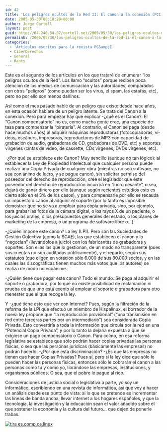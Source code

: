 ```yaml
---
id: 42
title: 'Los peligros ocultos de la Red II: El Canon a la conexión (PCI 29)'
date: 2005-05-30T08:18:29+00:00
author: Jorge Cortell
layout: post
guid: http://64.246.54.67/cortell.net/2005/05/30/los-peligros-ocultos-de-la-red-ii-el-canon-a-la-conexion-pci-29/
permalink: /2005/05/30/los-peligros-ocultos-de-la-red-ii-el-canon-a-la-conexion-pci-29/
categories:
  - 'Artí­culos escritos para la revista PC&amp;I'
  - CiberDerechos
  - General
  - Rants
---
```

Este es el segundo de los artí­culos en los que trataré de enumerar &#8220;los peligros ocultos de la Red&#8221;. Los llamo &#8220;ocultos&#8221; porque reciben poca atención de los medios de comunicación y las autoridades, comparados con otros &#8220;peligros&#8221; (como puedan ser los virus, el spam, las estafas, etc), pero no por ello son menos dañinos.

Así­ como el mes pasado hablé de un peligro que existe desde hace años, en esta ocasión hablaré de un peligro latente. Se trata del Canon a la conexión. Pero para empezar hay que explicar -¿qué es el Canon?. El &#8220;Canon compensatorio&#8221; no es, como mucha gente cree, una especie de tasa para compensar la &#8220;piraterí­a&#8221;. Al contrario, el Canon se paga (desde hace muchos años) al adquirir máquinas reproductoras (fotocopiadoras, ví­deos, escáners, impresoras, reproductores de MP3 con capacidad de grabación de audio, grabadoras de CD, grabadoras de DVD, etc) y soportes ví­rgenes (cintas de ví­deo, de cassette, CDs ví­rgenes, DVDs ví­rgenes, etc).

-¿Por qué se establece este Canon? Muy sencillo (aunque no tan lógico): al establecer la Ley de Propiedad Intelectual que cualquier persona puede realizar una Copia Privada de cualquier obra (mientras no sea software, no sea con ánimo de lucro, y se pague canon), sin solicitar permiso del poseedor del derecho de reproducción, cree el legislador que éste poseedor del derecho de reproducción incurrirá en &#8220;lucro cesante&#8221;, o sea, dejará de ganar dinero por ello (aunque según recientes estudios esto es cierto sólo en el 3% de los casos), y para compensarle por ello se recauda un impuesto o canon al adquirir el soporte (por lo tanto es imposible demostrar que no se va a emplear para copia privada, sino, por ejemplo, para grabar las fotos de la cámara digital, o los rayos X de un paciente, o los juicios orales, o los presupuestos generales del estado, o los planes de marketing de la empresa, o un programa de software libre o&#8230;).

-¿Quién impone este canon? La ley (LPI). Pero son las Suciedades de Gestión Colectiva (como la SGAE), las que establecen el canon y lo &#8220;negocian&#8221; (llevándolos a juicio) con los fabricantes de grabadoras y soportes. Son ellas las que lo gestionan, de un modo no transparente (pues sus cuentas no son auditadas públicamente), y el reparto, según sus estatutos (que eligen en votación sólo 6.000 de sus 80.000 socios, y en las cuales las discográficas tienen muchos más votos que los autores) se realiza de modo no ecuánime.

-¿Quién tiene que pagar este canon? Todo el mundo. Se paga al adquirir el soporte o grabadora, por lo que no existe posibilidad de reclamación ni prueba de que uno está exento al emplear el soporte o grabadora para otro menester que el que recoge la ley.

Y -¿qué tiene esto que ver con Internet? Pues, según la filtración de la reforma de la LPI que efectuó un miembro de Hispalinux, el borrador de la nueva ley propone que &#8220;la reproducción provisional&#8221; (&#8220;una transmisión en red entre terceras partes por un intermediario&#8221;) sea considerada Copia Privada. Esto convertirí­a a toda la información que circula por la red en una &#8220;Potencial Copia Privada&#8221;, y por lo tanto la dejarí­a expuesta a que se exigiese un pago compensatorio o Canon. Para colmo, en esa reforma legislativa se establece que sólo podrán hacer copias privadas las personas fí­sicas, o sea que las personas jurí­dicas (básicamente las empresas) no podrán hacerlo. -¿Por qué esta discriminación? -¿Es que las empresas no tienen que hacer Copias Privadas? Pues sí­, pero si la ley dice que sólo lo pueden hacer las personas fí­sicas, entonces sólo le cobrarán el canon a las personas como tú y como yo, librándose las empresas, instituciones, y organismos públicos. O sea, que el pobre le pague al rico.

Consideraciones de justicia social o legislativa a parte, yo soy un informático, escribiendo en una revista de informática, así­ que voy a hacer un análisis desde ese punto de vista: si lo que se pretende es incrementar las lí­neas de banda ancha, llevar internet a los hogares españoles, y que la tecnologí­a, la investigación y la educación sean el valor añadido sobre el que sostener la economí­a y la cultura del futuro&#8230; que dejen de ponerle trabas.
  
[<img src="http://tira.escomposlinux.org/ecol-209.png" alt="tira es.comp.os.linux" border="0" />](http://tira.escomposlinux.org/ecol-209.png)